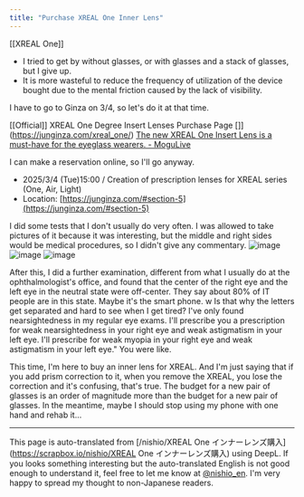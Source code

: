 ```yaml
---
title: "Purchase XREAL One Inner Lens"
---
```


[[XREAL One]]
- I tried to get by without glasses, or with glasses and a stack of glasses, but I give up.
- It is more wasteful to reduce the frequency of utilization of the device bought due to the mental friction caused by the lack of visibility.

I have to go to Ginza on 3/4, so let's do it at that time.

[[Official]] XREAL One Degree Insert Lenses Purchase Page []](https://junginza.com/xreal_one/)
[The new XREAL One Insert Lens is a must-have for the eyeglass wearers. - MoguLive](https://www.moguravr.com/xreal-one-insert-lens/)

I can make a reservation online, so I'll go anyway.
- 2025/3/4 (Tue)15:00 / Creation of prescription lenses for XREAL series (One, Air, Light)
- Location: [https://junginza.com/#section-5](https://junginza.com/#section-5)


I did some tests that I don't usually do very often.
I was allowed to take pictures of it because it was interesting, but the middle and right sides would be medical procedures, so I didn't give any commentary.
![image](https://gyazo.com/8c0982569263e05c2aa5a803cad4f9d9/thumb/1000)
![image](https://gyazo.com/40ed6c3193ce6c6eb4e18f39f773c5dc/thumb/1000)
![image](https://gyazo.com/04c94a91fc4675b390c3308c14754662/thumb/1000)


After this, I did a further examination, different from what I usually do at the ophthalmologist's office, and found that the center of the right eye and the left eye in the neutral state were off-center.
They say about 80% of IT people are in this state.
Maybe it's the smart phone. w
Is that why the letters get separated and hard to see when I get tired?
I've only found nearsightedness in my regular eye exams.
I'll prescribe you a prescription for weak nearsightedness in your right eye and weak astigmatism in your left eye. I'll prescribe for weak myopia in your right eye and weak astigmatism in your left eye."
You were like.

This time, I'm here to buy an inner lens for XREAL.
And I'm just saying that if you add prism correction to it, when you remove the XREAL, you lose the correction and it's confusing, that's true.
The budget for a new pair of glasses is an order of magnitude more than the budget for a new pair of glasses.
In the meantime, maybe I should stop using my phone with one hand and rehab it...

---
This page is auto-translated from [/nishio/XREAL One インナーレンズ購入](https://scrapbox.io/nishio/XREAL One インナーレンズ購入) using DeepL. If you looks something interesting but the auto-translated English is not good enough to understand it, feel free to let me know at [@nishio_en](https://twitter.com/nishio_en). I'm very happy to spread my thought to non-Japanese readers.